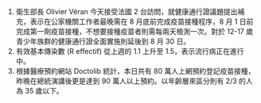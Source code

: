 1. 衛生部長 Olivier Véran 今天接受法國 2 台訪問，就健康通行證議題提出補充，表示在公家機關工作者最晚需在 8 月底前完成疫苗接種程序，8 月 1 日前完成第一劑疫苗接種，不想要接種疫苗者則需每兩天檢測一次。對於 12-17 歲青少年族群的健康通行證全面實施則延後到 8 月 30 日。
1. 有效基本傳染數 (R effectif) 從上週的 1.1 上升至 1.5，表示流行病正在進行中。
1. 根據醫療預約網站 Doctolib 統計，本日共有 80 萬人上網預約登記疫苗接種，昨晚在總統演講後更是達到 90 萬人以上預約。以年齡層來區分則有 2/3 的人為 35 歲以下。
